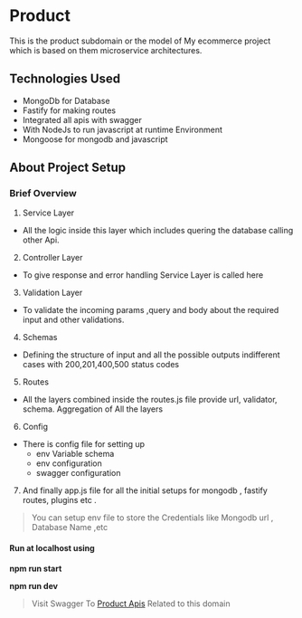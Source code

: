 # Product
This is the product subdomain or the model of My ecommerce project which is based on them microservice architectures.

## Technologies Used
- MongoDb for Database 
- Fastify for making routes 
- Integrated all apis with swagger 
- With NodeJs to run javascript at runtime Environment 
- Mongoose for mongodb and javascript

## About Project Setup
### Brief Overview 
1. Service Layer 
  - All the logic inside this layer which includes quering the database calling other Api.
2. Controller Layer  
 - To give response and error handling  Service Layer is called here
3. Validation Layer
  - To validate the incoming params ,query and body about the required input and other validations.
4. Schemas
 - Defining the structure of input and all the possible outputs indifferent cases with 200,201,400,500 status codes 
5. Routes
 - All the layers  combined inside the routes.js file provide url, validator, schema. Aggregation of All the layers
6. Config 
 - There is config file for setting up 
    - env Variable schema
    - env configuration
    - swagger configuration
 
7. And finally app.js file for all the initial setups for mongodb , fastify routes, plugins etc .

> You can setup env file to store the Credentials like Mongodb url , Database Name ,etc

#### Run at localhost using 
   **npm run start** 

   **npm run dev**


> Visit Swagger To [Product Apis](https://colossalproduct.herokuapp.com/documentation/static/index.html#) Related to this domain 

